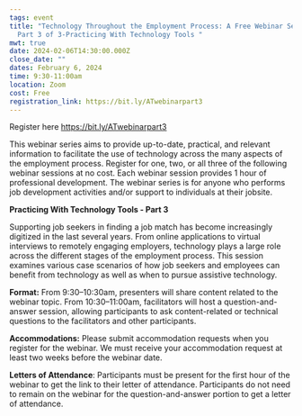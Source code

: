 ```yaml
---
tags: event
title: "Technology Throughout the Employment Process: A Free Webinar Series-
  Part 3 of 3-Practicing With Technology Tools "
mwt: true
date: 2024-02-06T14:30:00.000Z
close_date: ""
dates: February 6, 2024
time: 9:30-11:00am
location: Zoom
cost: Free
registration_link: https://bit.ly/ATwebinarpart3
---
```

Register here <https://bit.ly/ATwebinarpart3>

This webinar series aims to provide up-to-date, practical, and relevant information to facilitate the use of technology across the many aspects of the employment process. Register for one, two, or all three of the following webinar sessions at no cost. Each webinar session provides 1 hour of professional development. The webinar series is for anyone who performs job development activities and/or support to individuals at their jobsite.

**Practicing With Technology Tools - Part 3**

Supporting job seekers in finding a job match has become increasingly digitized in the last several years. From online applications to virtual interviews to remotely engaging employers, technology plays a large role across the different stages of the employment process. This session examines various case scenarios of how job seekers and employees can benefit from technology as well as when to pursue assistive technology.

**Format:**   From 9:30–10:30am, presenters will share content related to the webinar topic. From 10:30–11:00am, facilitators will host a question-and-answer session, allowing participants to ask content-related or technical questions to the facilitators and other participants.

**Accommodations:**  Please submit accommodation requests when you register for the webinar. We must receive your accommodation request at least two weeks before the webinar date.

**Letters of Attendance**:  Participants must be present for the first hour of the webinar to get the link to their letter of attendance. Participants do not need to remain on the webinar for the question-and-answer portion to get a letter of attendance.
